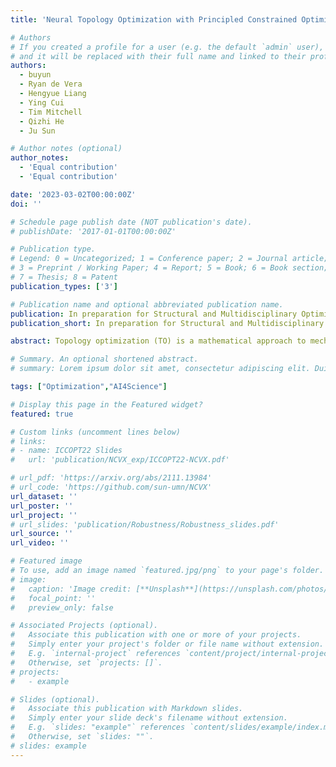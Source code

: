 ```yaml
---
title: 'Neural Topology Optimization with Principled Constrained Optimization'

# Authors
# If you created a profile for a user (e.g. the default `admin` user), write the username (folder name) here
# and it will be replaced with their full name and linked to their profile.
authors:
  - buyun
  - Ryan de Vera
  - Hengyue Liang
  - Ying Cui
  - Tim Mitchell
  - Qizhi He
  - Ju Sun

# Author notes (optional)
author_notes:
  - 'Equal contribution'
  - 'Equal contribution'

date: '2023-03-02T00:00:00Z'
doi: ''

# Schedule page publish date (NOT publication's date).
# publishDate: '2017-01-01T00:00:00Z'

# Publication type.
# Legend: 0 = Uncategorized; 1 = Conference paper; 2 = Journal article;
# 3 = Preprint / Working Paper; 4 = Report; 5 = Book; 6 = Book section;
# 7 = Thesis; 8 = Patent
publication_types: ['3']

# Publication name and optional abbreviated publication name.
publication: In preparation for Structural and Multidisciplinary Optimization
publication_short: In preparation for Structural and Multidisciplinary Optimization

abstract: Topology optimization (TO) is a mathematical approach to mechanical and multiphysics design with the objective of maximizing structural performance under physical and manufacturing constraints. However, applying conventional TO to the design of metamaterials remains challenging due to the existence of implicit physical constraints, combinatorial constraints, and nonlinear physical constraints. Thus, we proposed a user-friendly TO computing framework for general nonlinear metamaterial design. Our contributions included proposing and implementing the TO computing framework and benchmarking its performance. The framework shows advantages in tackling the following difficulties. 1). Implicit Physical Constraints---the manufacturable structure should not have spatially isolated components, but classical methods never explicitly formulated it. Thus, we use the deep image prior (DIP) technique to reparameterize the optimization variables, which is expected to bias toward spatially smooth structures; 2). Combinatorial Constraints---we designed a generalized straight-through technique and its equivalent reformulation to deal with the combinatorial constraint; 3). Nonlinear Physical Constraints---SOTA methods can not handle nonlinear physical constraints. Our TO computing framework successfully solved various design problems including multi-story buildings and supporting bridges with SOTA compliance (i.e., the objective function in TO) and guaranteed feasibility.

# Summary. An optional shortened abstract.
# summary: Lorem ipsum dolor sit amet, consectetur adipiscing elit. Duis posuere tellus ac convallis placerat. Proin tincidunt magna sed ex sollicitudin condimentum.

tags: ["Optimization","AI4Science"]

# Display this page in the Featured widget?
featured: true

# Custom links (uncomment lines below)
# links:
# - name: ICCOPT22 Slides
#   url: 'publication/NCVX_exp/ICCOPT22-NCVX.pdf'

# url_pdf: 'https://arxiv.org/abs/2111.13984'
# url_code: 'https://github.com/sun-umn/NCVX'
url_dataset: ''
url_poster: ''
url_project: ''
# url_slides: 'publication/Robustness/Robustness_slides.pdf'
url_source: ''
url_video: ''

# Featured image
# To use, add an image named `featured.jpg/png` to your page's folder.
# image:
#   caption: 'Image credit: [**Unsplash**](https://unsplash.com/photos/pLCdAaMFLTE)'
#   focal_point: ''
#   preview_only: false

# Associated Projects (optional).
#   Associate this publication with one or more of your projects.
#   Simply enter your project's folder or file name without extension.
#   E.g. `internal-project` references `content/project/internal-project/index.md`.
#   Otherwise, set `projects: []`.
# projects:
#   - example

# Slides (optional).
#   Associate this publication with Markdown slides.
#   Simply enter your slide deck's filename without extension.
#   E.g. `slides: "example"` references `content/slides/example/index.md`.
#   Otherwise, set `slides: ""`.
# slides: example
---
```


<!-- {{% callout note %}}
Click the _Cite_ button above to demo the feature to enable visitors to import publication metadata into their reference management software.
{{% /callout %}}

{{% callout note %}}
Create your slides in Markdown - click the _Slides_ button to check out the example.
{{% /callout %}}

Supplementary notes can be added here, including [code, math, and images](https://wowchemy.com/docs/writing-markdown-latex/). -->
